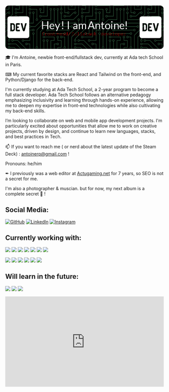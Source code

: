 ![Header](./github-header-antoinerp.png)


🎓 I'm  Antoine, newbie front-end/fullstack dev, currently at Ada tech School in Paris. 

⌨ My current favorite stacks are React and Tailwind on the front-end, and Python/Django for the back-end.

I'm currently studying at Ada Tech School, a 2-year program to become a full stack developer. Ada Tech School follows an alternative pedagogy emphasizing inclusivity and learning through hands-on experience, allowing me to deepen my expertise in front-end technologies while also cultivating my back-end skills.

I’m looking to collaborate on web and mobile app development projects. I'm particularly excited about opportunities that allow me to work on creative projects, driven by design, and continue to learn new languages, stacks, and best practices in Tech.

📫 If you want to reach me ( or nerd about the latest update of the Steam Deck) : antoinerp@gmail.com !

Pronouns: he/him

✒ I previously was a web editor at [Actugaming.net](http://actugaming.net/author/antoinerp "Actugaming.net") for 7 years, so SEO is not a secret for me.

I'm also a photographer & muscian. but for now, my next album is a complete secret 🤫 ! 

## Social Media:
[![GitHub](https://img.shields.io/badge/git-282C34?logo=git&logoColor=F05032)](https://github.com/AramirRp)
[![LinkedIn](https://img.shields.io/badge/LinkedIn-282C34?logo=linkedin&logoColor=0077B5)](https://www.linkedin.com/in/antoinerp/)
[![Instagram](https://img.shields.io/badge/Instagram-282C34?logo=instagram&logoColor=E4405F)](https://www.instagram.com/antoinerp/)

## Currently working with:

<a href="https://react.dev" title="React"><img src="https://img.shields.io/badge/React-282C34?logo=react&logoColor=61DAFB" /></a>
<a href="https://en.wikipedia.org/wiki/JavaScript" title="JavaScript"><img src="https://img.shields.io/badge/JavaScript-282C34?logo=javascript&logoColor=F7DF1E" /></a>
<a href="https://tailwindcss.com" title="Tailwind CSS"><img src="https://img.shields.io/badge/Tailwind%20CSS-282C34?logo=tailwind-css&logoColor=38B2AC" /></a>
<a href="https://github.com/" title="GitHub"><img src="https://img.shields.io/badge/Github-282C34?logo=github&logoColor=181717" /></a>
<a href="https://developer.mozilla.org/fr/docs/Web/HTML" title="HTML"><img src="https://img.shields.io/badge/HTML5-282C34?logo=html5&logoColor=E34F26" /></a>
<a href="https://en.wikipedia.org/wiki/CSS" title="CSS"><img src="https://img.shields.io/badge/CSS-282C34?logo=css&logoColor=1572B6" /></a>
<a href="" title="CSS"><img src="https://img.shields.io/badge/CSS3-282C34?logo=css3&logoColor=1572B6" /></a>


<a href="https://www.typescriptlang.org/" title="TypeScript"><img src="https://img.shields.io/badge/Typescript-282C34?logo=typescript&logoColor=3178C6" /></a>
<a href="https://www.php.net/" title="PHP"><img src="https://img.shields.io/badge/PHP-282C34?logo=php&logoColor=777BB4" /></a>
<a href="https://www.python.org/" title="Python"><img src="https://img.shields.io/badge/Python-282C34?logo=python&logoColor=3776AB" /></a>
<a href="https://www.djangoproject.com" title="Django"><img src="https://img.shields.io/badge/Django-282C34?logo=django&logoColor=092E20" /></a>
<a href="https://www.mysql.com/" title="MySQL"><img src="https://img.shields.io/badge/MySQL-282C34?logo=mysql&logoColor=4479A1" /></a>
<a href="https://code.visualstudio.com/" title="Visual Studio Code"><img src="https://img.shields.io/badge/VS%20Code-282C34?logo=visual-studio-code&logoColor=007ACC" /></a>

## Will learn in the future:

<a href="https://www.docker.com/" title="Docker"><img src="https://img.shields.io/badge/Docker-282C34?logo=docker&logoColor=2496ED" /></a>
<a href="https://www.postgresql.org" title="PostgreSQL"><img src="https://img.shields.io/badge/PostgreSQL-282C34?logo=postgresql&logoColor=4169E1" /></a>
<a href="https://laravel.com" title="Laravel"><img src="https://img.shields.io/badge/Laravel-282C34?logo=laravel&logoColor=FF2D20" /></a>


<div style="width:100%;height:0;padding-bottom:57%;position:relative;"><iframe src="https://giphy.com/embed/l0Iy2meehfq5AFCFy" width="100%" height="100%" style="position:absolute" frameBorder="0" class="giphy-embed" allowFullScreen></iframe></div><p><a href="https://giphy.com/gifs/kimmyschmidt-l0Iy2meehfq5AFCFy"></a></p>
